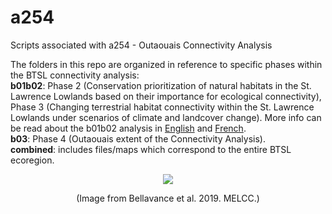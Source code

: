 # a254
Scripts associated with a254 - Outaouais Connectivity Analysis

The folders in this repo are organized in reference to specific phases within the BTSL connectivity analysis:<br />
**b01b02**: Phase 2 (Conservation prioritization of natural habitats in the St. Lawrence Lowlands based on their importance for ecological connectivity), Phase 3 (Changing terrestrial habitat connectivity within the St. Lawrence Lowlands under scenarios of climate and landcover change). More info can be read about the b01b02 analysis in [English](https://quebio.ca/en/connectivity_report) and [French](https://quebio.ca/fr/rapport_connectivite).<br />
**b03**: Phase 4 (Outaouais extent of the Connectivity Analysis).<br />
**combined**: includes files/maps which correspond to the entire BTSL ecoregion.<br />

<p align="center">
  <img src="https://i.imgur.com/2tjeLfl.png"/>
 </p>
<p align="center">(Image from Bellavance et al. 2019. MELCC.)
   </p>
